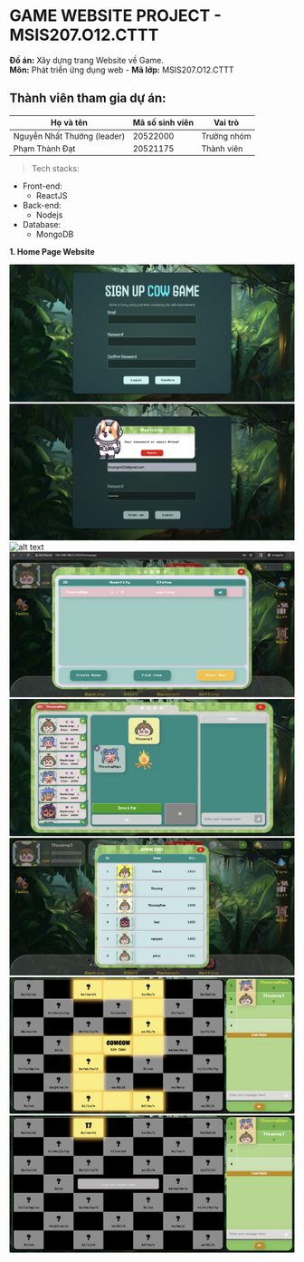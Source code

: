 # GAME WEBSITE PROJECT - MSIS207.O12.CTTT

**Đồ án:** Xây dựng trang Website về Game.  
**Môn:** Phát triển ứng dụng web - **Mã lớp:** MSIS207.O12.CTTT

## Thành viên tham gia dự án:

| Họ và tên                    | Mã số sinh viên | Vai trò         |
|-------------------------------|-----------------|-----------------|
| Nguyễn Nhất Thưởng (leader)  | 20522000        | Trưởng nhóm     |
| Phạm Thành Đạt                | 20521175        | Thành viên      |

>Tech stacks:

* Front-end: 
  - ReactJS
* Back-end: 
  - Nodejs
* Database: 
  - MongoDB

**1. Home Page Website**

![alt text](./details_product/1.png)
![alt text](./details_product/2.png)
![alt text](./details_product/3.png)
![alt text](./details_product/4.png)
![alt text](./details_product/5.png)
![alt text](./details_product/6.png)
![alt text](./details_product/7.png)
![alt text](./details_product/8.png)